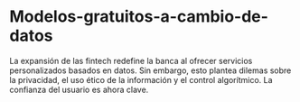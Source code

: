 # Modelos-gratuitos-a-cambio-de-datos
La expansión de las fintech redefine la banca al ofrecer servicios personalizados basados en datos. Sin embargo, esto plantea dilemas sobre la privacidad, el uso ético de la información y el control algorítmico. La confianza del usuario es ahora clave. 
